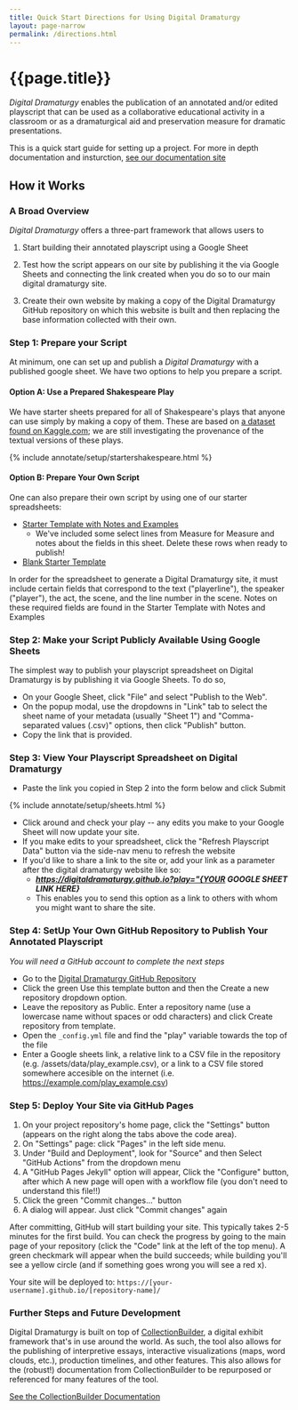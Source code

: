 ```yaml
---
title: Quick Start Directions for Using Digital Dramaturgy
layout: page-narrow
permalink: /directions.html
---
```


# {{page.title}}

_Digital Dramaturgy_ enables the publication of an annotated and/or edited playscript that can be used as a collaborative educational activity in a classroom or as a dramaturgical aid and preservation measure for dramatic presentations. 

This is a quick start guide for setting up a project. For more in depth documentation and insturction, [see our documentation site](https://digitaldramaturgy.github.io/docs/)

## How it Works

### A Broad Overview

_Digital Dramaturgy_ offers a three-part framework that allows users to 

1. Start building their annotated playscript using a Google Sheet 

2. Test how the script appears on our site by publishing it the via Google Sheets and connecting the link created when you do so to our main digital dramaturgy site. 

3. Create their own website by making a copy of the Digital Dramaturgy GitHub repository on which this website is built and then replacing the base information collected with their own. 

### Step 1: Prepare your Script

At minimum, one can set up and publish a _Digital Dramaturgy_ with a published google sheet. We have two options to help you prepare a script.

#### Option A: Use a Prepared Shakespeare Play

 We have starter sheets prepared for all of Shakespeare's plays that anyone can use simply by making a copy of them. These are based on [a dataset found on Kaggle.com](https://www.kaggle.com/datasets/kingburrito666/shakespeare-plays); we are still investigating the provenance of the textual versions of these plays. 

{% include annotate/setup/startershakespeare.html %}

#### Option B: Prepare Your Own Script

One can also prepare their own script by using one of our starter spreadsheets:

- [Starter Template with Notes and Examples](https://docs.google.com/spreadsheets/d/1poB0eUjzNKAul30uNSSTJWgduVcUKohb8CH2fKxypK8/copy) 
    - We've included some select lines from Measure for Measure and notes about the fields in this sheet. Delete these rows when ready to publish!
- [Blank Starter Template](https://docs.google.com/spreadsheets/d/1OD4D9xQe59fCAxJN0Aag30BkbKDPHXbM5J_m_hvhTAk/copy) 

In order for the spreadsheet to generate a Digital Dramaturgy site, it must include certain fields that correspond to the text ("playerline"), the speaker ("player"), the act, the scene, and the line number in the scene. Notes on these required fields are found in the Starter Template with Notes and Examples 

### Step 2: Make your Script Publicly Available Using Google Sheets

The simplest way to publish your playscript spreadsheet on Digital Dramaturgy is by publishing it via Google Sheets. To do so, 

- On your Google Sheet, click "File" and select "Publish to the Web".
- On the popup modal, use the dropdowns in "Link" tab to select the sheet name of your metadata (usually "Sheet 1") and "Comma-separated values (.csv)" options, then click "Publish" button.
- Copy the link that is provided.

### Step 3: View Your Playscript Spreadsheet on Digital Dramaturgy

- Paste the link you copied in Step 2 into the form below and click Submit 

{% include annotate/setup/sheets.html %}
 
- Click around and check your play -- any edits you make to your Google Sheet will now update your site. 
- If you make edits to your spreadsheet, click the "Refresh Playscript Data" button via the side-nav menu to refresh the website
- If you'd like to share a link to the site or, add your link as a parameter after the digital dramaturgy website like so: 
    - ***https://digitaldramaturgy.github.io?play="{YOUR GOOGLE SHEET LINK HERE}***
    - This enables you to send this option as a link to others with whom you might want to share the site.

### Step 4: SetUp Your Own GitHub Repository to Publish Your Annotated Playscript 

_You will need a GitHub account to complete the next steps_

- Go to the [Digital Dramaturgy GitHub Repository](https://github.com/thecdil/dramabase)
- Click the green Use this template button and then the Create a new repository dropdown option.
- Leave the repository as Public. Enter a repository name (use a lowercase name without spaces or odd characters) and click Create repository from template.
- Open the `_config.yml` file and find the "play" variable towards the top of the file 
- Enter a Google sheets link, a relative link to a CSV file in the repository (e.g. /assets/data/play_example.csv), or a link to a CSV file stored somewhere accesible on the internet (i.e. https://example.com/play_example.csv)

### Step 5: Deploy Your Site via GitHub Pages

1. On your project repository's home page, click the "Settings" button (appears on the right along the tabs above the code area).
2. On "Settings" page: click "Pages" in the left side menu.
3. Under "Build and Deployment", look for "Source" and then Select "GitHub Actions" from the dropdown menu
4. A "GitHub Pages Jekyll" option will appear, Click the "Configure" button, after which A new page will open with a workflow file (you don't need to understand this file!!)
5. Click the green "Commit changes..." button
6. A dialog will appear. Just click "Commit changes" again

After committing, GitHub will start building your site. This typically takes 2-5 minutes for the first build. You can check the progress by going to the main page of your repository  (click the "Code" link at the left of the top menu). A green checkmark will appear when the build succeeds; while building you'll see a yellow circle (and if something goes wrong you will see a red x).

Your site will be deployed to: `https://[your-username].github.io/[repository-name]/`
 

### Further Steps and Future Development

Digital Dramaturgy is built on top of  [CollectionBuilder](https://collectionbuilder.github.io/), a digital exhibit framework that's in use around the world. As such, the tool also allows for the publishing of interpretive essays, interactive visualizations (maps, word clouds, etc.), production timelines, and other features. This also allows for the (robust!) documentation from CollectionBuilder to be repurposed or referenced for many features of the tool. 

[See the CollectionBuilder Documentation]([CollectionBuilder](https://collectionbuilder.github.io/))
